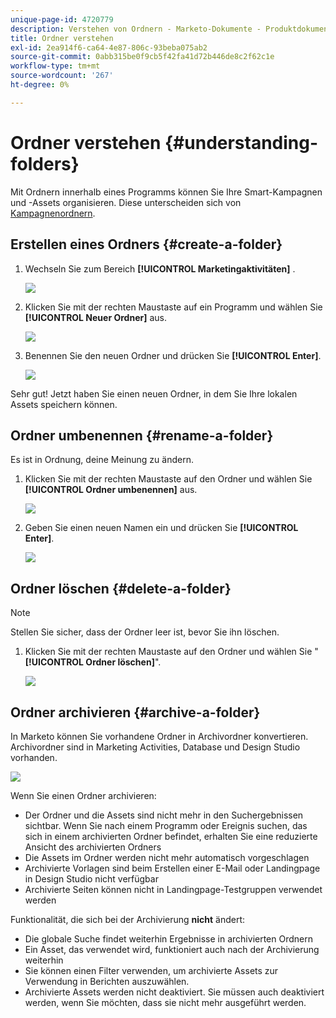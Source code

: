 ```yaml
---
unique-page-id: 4720779
description: Verstehen von Ordnern - Marketo-Dokumente - Produktdokumentation
title: Ordner verstehen
exl-id: 2ea914f6-ca64-4e87-806c-93beba075ab2
source-git-commit: 0abb315be0f9cb5f42fa41d72b446de8c2f62c1e
workflow-type: tm+mt
source-wordcount: '267'
ht-degree: 0%

---
```


# Ordner verstehen {#understanding-folders}

Mit Ordnern innerhalb eines Programms können Sie Ihre Smart-Kampagnen und -Assets organisieren. Diese unterscheiden sich von [Kampagnenordnern](/help/marketo/product-docs/core-marketo-concepts/miscellaneous/create-new-campaign-folder.md).

## Erstellen eines Ordners {#create-a-folder}

1. Wechseln Sie zum Bereich **[!UICONTROL Marketingaktivitäten]** .

   ![](assets/ma.png)

1. Klicken Sie mit der rechten Maustaste auf ein Programm und wählen Sie **[!UICONTROL Neuer Ordner]** aus.

   ![](assets/image2015-4-20-18-3a45-3a14.png)

1. Benennen Sie den neuen Ordner und drücken Sie **[!UICONTROL Enter]**.

   ![](assets/image2015-4-20-18-3a46-3a57.png)

Sehr gut! Jetzt haben Sie einen neuen Ordner, in dem Sie Ihre lokalen Assets speichern können.

## Ordner umbenennen {#rename-a-folder}

Es ist in Ordnung, deine Meinung zu ändern.

1. Klicken Sie mit der rechten Maustaste auf den Ordner und wählen Sie **[!UICONTROL Ordner umbenennen]** aus.

   ![](assets/image2015-4-20-18-3a49-3a10.png)

1. Geben Sie einen neuen Namen ein und drücken Sie **[!UICONTROL Enter]**.

   ![](assets/image2015-4-20-18-3a52-3a30.png)

## Ordner löschen {#delete-a-folder}

>[!NOTE]
>
>Stellen Sie sicher, dass der Ordner leer ist, bevor Sie ihn löschen.

1. Klicken Sie mit der rechten Maustaste auf den Ordner und wählen Sie &quot;**[!UICONTROL Ordner löschen]**&quot;.

   ![](assets/image2015-4-20-18-3a55-3a51.png)

## Ordner archivieren {#archive-a-folder}

In Marketo können Sie vorhandene Ordner in Archivordner konvertieren. Archivordner sind in Marketing Activities, Database und Design Studio vorhanden.

![](assets/image2015-4-20-19-3a3-3a46.png)

Wenn Sie einen Ordner archivieren:

* Der Ordner und die Assets sind nicht mehr in den Suchergebnissen sichtbar. Wenn Sie nach einem Programm oder Ereignis suchen, das sich in einem archivierten Ordner befindet, erhalten Sie eine reduzierte Ansicht des archivierten Ordners
* Die Assets im Ordner werden nicht mehr automatisch vorgeschlagen
* Archivierte Vorlagen sind beim Erstellen einer E-Mail oder Landingpage in Design Studio nicht verfügbar
* Archivierte Seiten können nicht in Landingpage-Testgruppen verwendet werden

Funktionalität, die sich bei der Archivierung **nicht** ändert:

* Die globale Suche findet weiterhin Ergebnisse in archivierten Ordnern
* Ein Asset, das verwendet wird, funktioniert auch nach der Archivierung weiterhin
* Sie können einen Filter verwenden, um archivierte Assets zur Verwendung in Berichten auszuwählen.
* Archivierte Assets werden nicht deaktiviert. Sie müssen auch deaktiviert werden, wenn Sie möchten, dass sie nicht mehr ausgeführt werden.
